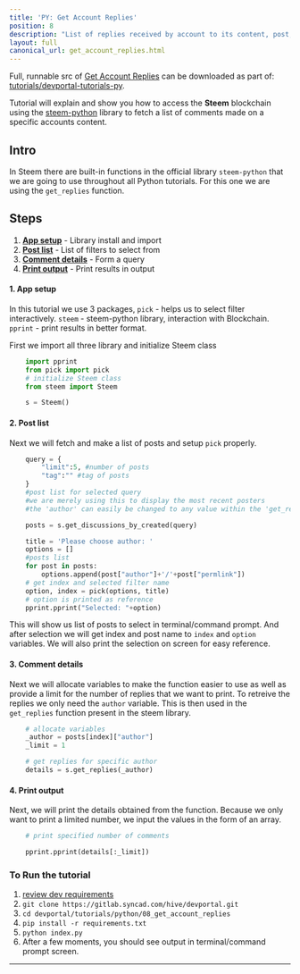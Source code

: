 ```yaml
---
title: 'PY: Get Account Replies'
position: 8
description: "List of replies received by account to its content, post, comment."
layout: full
canonical_url: get_account_replies.html
---              
```

<span class="fa-pull-left top-of-tutorial-repo-link"><span class="first-word">Full</span>, runnable src of [Get Account Replies](https://gitlab.syncad.com/hive/devportal/-/tree/master/tutorials/devportal-tutorials-py/tutorials/08_get_account_replies) can be downloaded as part of: [tutorials/devportal-tutorials-py](https://gitlab.syncad.com/hive/devportal/-/tree/master/tutorials/devportal-tutorials-py).</span>
<br>



Tutorial will explain and show you how to access the **Steem** blockchain using the [steem-python](https://github.com/steemit/steem-python) library to fetch a list of comments made on a specific accounts content.

## Intro

In Steem there are built-in functions in the official library `steem-python` that we are going to use throughout all Python tutorials. For this one we are using the `get_replies` function.

## Steps

1.  [**App setup**](#app-setup) - Library install and import
1.  [**Post list**](#post-list) - List of filters to select from
1.  [**Comment details**](#comment-details) - Form a query
1.  [**Print output**](#print-output) - Print results in output

#### 1. App setup <a name="app-setup"></a>

In this tutorial we use 3 packages, `pick` - helps us to select filter interactively. `steem` - steem-python library, interaction with Blockchain. `pprint` - print results in better format.

First we import all three library and initialize Steem class

```python
    import pprint
    from pick import pick
    # initialize Steem class
    from steem import Steem

    s = Steem()
```

#### 2. Post list <a name="post-list"></a>

Next we will fetch and make a list of posts and setup `pick` properly.

```python
    query = {
        "limit":5, #number of posts
        "tag":"" #tag of posts
    }
    #post list for selected query
    #we are merely using this to display the most recent posters
    #the 'author' can easily be changed to any value within the 'get_replies' function

    posts = s.get_discussions_by_created(query)

    title = 'Please choose author: '
    options = []
    #posts list
    for post in posts:
        options.append(post["author"]+'/'+post["permlink"])
    # get index and selected filter name
    option, index = pick(options, title)
    # option is printed as reference
    pprint.pprint("Selected: "+option)
```

This will show us list of posts to select in terminal/command prompt. And after selection we will get index and post name to `index` and `option` variables. We will also print the selection on screen for easy reference.

#### 3. Comment details <a name="comment-details"></a>

Next we will allocate variables to make the function easier to use as well as provide a limit for the number of replies that we want to print. To retreive the replies we only need the `author` variable. This is then used in the `get_replies` function present in the steem library.

```python
    # allocate variables
    _author = posts[index]["author"]
    _limit = 1

    # get replies for specific author
    details = s.get_replies(_author)
```

#### 4. Print output <a name="print-output"></a>

Next, we will print the details obtained from the function. Because we only want to print a limited number, we input the values in the form of an array.

```python
    # print specified number of comments

    pprint.pprint(details[:_limit])
```

### To Run the tutorial

1.  [review dev requirements](getting_started)
1.  `git clone https://gitlab.syncad.com/hive/devportal.git`
1.  `cd devportal/tutorials/python/08_get_account_replies`
1.  `pip install -r requirements.txt`
1.  `python index.py`
1.  After a few moments, you should see output in terminal/command prompt screen.


---
